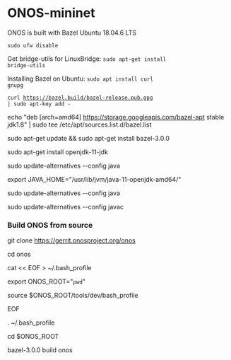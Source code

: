 # ONOS-mininet
ONOS is built with Bazel
Ubuntu 18.04.6 LTS

<code>sudo ufw disable</code>

Get bridge-utils for LinuxBridge: <code>sudo apt-get install bridge-utils</code>

Installing Bazel on Ubuntu: <code>sudo apt install curl gnupg</code>

<code>curl https://bazel.build/bazel-release.pub.gpg | sudo apt-key add -</code>

echo "deb [arch=amd64] https://storage.googleapis.com/bazel-apt stable jdk1.8" | sudo tee /etc/apt/sources.list.d/bazel.list


sudo apt-get update && sudo apt-get install bazel-3.0.0

sudo apt-get install openjdk-11-jdk

sudo update-alternatives --config java

export JAVA_HOME="/usr/lib/jvm/java-11-openjdk-amd64/"

sudo update-alternatives --config java


sudo update-alternatives --config javac

### Build ONOS from source

git clone https://gerrit.onosproject.org/onos

cd onos

cat << EOF > ~/.bash_profile

export ONOS_ROOT="`pwd`"

source $ONOS_ROOT/tools/dev/bash_profile

EOF

. ~/.bash_profile

cd $ONOS_ROOT

bazel-3.0.0 build onos



